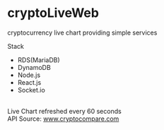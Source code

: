 # cryptoLiveWeb
cryptocurrency live chart providing simple services<br>

Stack<br>
- RDS(MariaDB)<br>
- DynamoDB
- Node.js
- React.js
- Socket.io
<br><br>

Live Chart refreshed every 60 seconds<br>
API Source: www.cryptocompare.com
